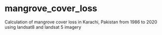 # mangrove_cover_loss
Calculation of mangrove cover loss in Karachi, Pakistan from 1986 to 2020 using landsat8 and landsat 5 imagery
